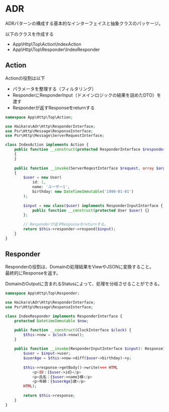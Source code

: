 # ADR

ADRパターンの構成する基本的なインターフェイスと抽象クラスのパッケージ。

以下のクラスを作成する

- App\Http\Top\Action\IndexAction
- App\Http\Top\Responder\IndexResponder

## Action

Actionの役割は以下

- パラメータを整理する（フィルタリング）
- ResponderにResponderInput（ドメインロジックの結果を詰めたDTO）を渡す
- Responderが返すResponseをreturnする

```PHP
namespace App\Http\Top\Action;

use Haikara\Adr\Http\ResponderInterface;
use Psr\Http\Message\ResponseInterface;
use Psr\Http\Message\ServerRequestInterface;

class IndexAction implements Action {
    public function __construct(protected ResponderInterface $responder)
    {
    }
    
    public function __invoke(ServerReqestInterface $request, array $args): ResponseInterface
    {
        $user = new User(
            id: 1,
            name: 'ユーザー1',
            birthday: new DateTimeImmutable('1990-01-01')
        );
        
        $input = new class($user) implements ResponderInputInterface {
            public function __construct(protected User $user) {}
        };
        
        // Responderが返すResponseをreturnする。
        return $this->responder->respond($input);
    }
}
```

## Responder

Responderの役割は、Domainの処理結果をViewやJSONに変換すること。  
最終的にResponseを返す。

DomainのOutputに含まれるStatusによって、処理を分岐させることができる。

```PHP
namespace App\Http\Top\Responder;

use Haikara\Adr\Http\ResponderInterface;
use Psr\Http\Message\ResponseInterface;

class IndexResponder implements ResponderInterface {
    protected DatetimeImmutable $now;

    public function __construct(ClockInterface $clock) {
        $this->now = $clock->now();
    }
    
    public function __invoke(ResponderInputInterface $input): ResponseInterface {
        $user = $input->user;
        $userAge = $this->now->diff($user->birthday)->y;
        
        $this->response->getBody()->write(<<< HTML
            <p>ID：{$user->id}</p>
            <p>氏名：{$user->name}様</p>
            <p>年齢：{$userAge}歳</p>
        HTML);
        
        return $this->response;
    }
}
```
